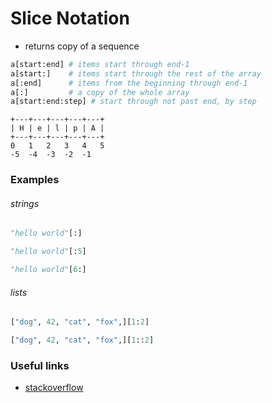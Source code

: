 # Slice Notation
* returns copy of a sequence

```python
a[start:end] # items start through end-1
a[start:]    # items start through the rest of the array
a[:end]      # items from the beginning through end-1
a[:]         # a copy of the whole array
a[start:end:step] # start through not past end, by step
```

```
+---+---+---+---+---+
| H | e | l | p | A |
+---+---+---+---+---+
0   1   2   3   4   5
-5  -4  -3  -2  -1
```

### Examples

###### strings

```python
"hello world"[:]
```

```python
"hello world"[:5]
```

```python
"hello world"[6:]
```

###### lists

```python
["dog", 42, "cat", "fox",][1:2]
```

```python
["dog", 42, "cat", "fox",][1::2]
```

### Useful links
* [stackoverflow](http://stackoverflow.com/questions/509211/explain-pythons-slice-notation)
